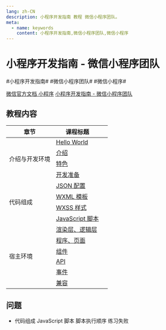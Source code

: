 ```yaml
---
lang: zh-CN
description: 小程序开发指南 教程 微信小程序团队。
meta:
  - name: keywords
    content: 小程序开发指南,微信小程序团队,微信小程序
---
```


# 小程序开发指南 - 微信小程序团队

\#小程序开发指南#
\#微信小程序团队#
\#微信小程序#

[微信官方文档 小程序](https://developers.weixin.qq.com/miniprogram/dev/framework/)
[小程序开发指南 - 微信小程序团队](https://developers.weixin.qq.com/ebook?action=get_post_info&docid=0008aeea9a8978ab0086a685851c0a)

## 教程内容

<table class="course-table">
<thead>
  <tr><th>章节</th><th>课程标题</th><th></th></tr>
</thead>
<tbody>
  <tr><td rowspan="4">介绍与开发环境</td><td><a href="./introduction/hello-world">Hello World</a></td><td><vp-icon name="checkbox-selected" /></td></tr>
    <tr><td><a href="./introduction/introduction">介绍</a></td><td><vp-icon name="checkbox-selected" /></td></tr>
    <tr><td><a href="./introduction/feature">特色</a></td><td><vp-icon name="checkbox-selected" /></td></tr>
    <tr><td><a href="./introduction/preparation">开发准备</a></td><td><vp-icon name="checkbox-selected" /></td></tr>
  <tr><td rowspan="4">代码组成</td><td><a href="./composition/json">JSON 配置</a></td><td><vp-icon name="checkbox-selected" /></td></tr>
    <tr><td><a href="./composition/wxml">WXML 模板</a></td><td><vp-icon name="checkbox-selected" /></td></tr>
    <tr><td><a href="./composition/wxss">WXSS 样式</a></td><td><vp-icon name="checkbox-selected" /></td></tr>
    <tr><td><a href="./composition/js">JavaScript 脚本</a></td><td><vp-icon name="checkbox-selected" /></td></tr>
  <tr><td rowspan="6">宿主环境</td><td><a href="./environment/render-logic">渲染层、逻辑层</a></td><td><vp-icon name="checkbox-selected" /></td></tr>
   <tr><td><a href="./environment/program-view">程序、页面</a></td><td><vp-icon name="checkbox-selected" /></td></tr>
   <tr><td><a href="./environment/">组件</a></td><td></td></tr>
   <tr><td><a href="./environment/">API</a></td><td></td></tr>
   <tr><td><a href="./environment/">事件</a></td><td></td></tr>
   <tr><td><a href="./environment/">兼容</a></td><td></td></tr>
  
</tbody>
</table>

## 问题

* 代码组成 JavaScript 脚本 脚本执行顺序 练习失败
